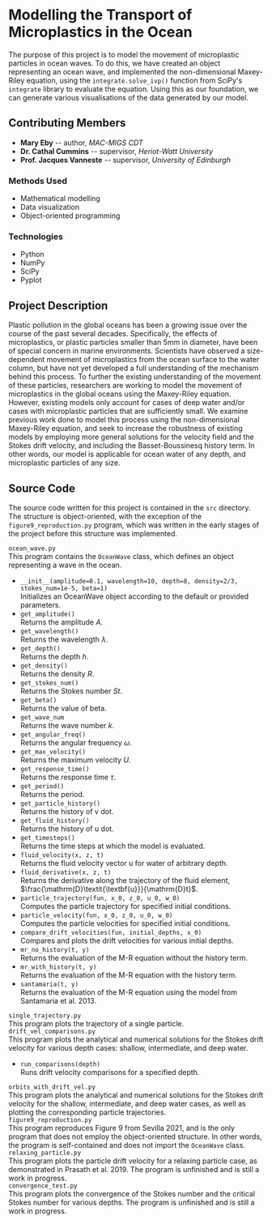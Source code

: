 # Modelling the Transport of Microplastics in the Ocean
The purpose of this project is to model the movement of microplastic particles in ocean waves. To do this, we have created an object representing an ocean
wave, and implemented the non-dimensional Maxey-Riley equation, using the `integrate.solve_ivp()` function from SciPy's `integrate` library to evaluate
the equation. Using this as our foundation, we can generate various visualisations of the data generated by our model.

## Contributing Members
- __Mary Eby__ -- author, _MAC-MIGS CDT_
- __Dr. Cathal Cummins__ -- supervisor, _Heriot-Watt University_
- __Prof. Jacques Vanneste__ -- supervisor, _University of Edinburgh_

### Methods Used
- Mathematical modelling
- Data visualization
- Object-oriented programming

### Technologies
- Python
- NumPy
- SciPy
- Pyplot

## Project Description
Plastic pollution in the global oceans has been a growing issue over the course of the past several decades. Specifically, the effects of microplastics,
or plastic particles smaller than 5mm in diameter, have been of special concern in marine environments. Scientists have observed a size-dependent movement
of microplastics from the ocean surface to the water column, but have not yet developed a full understanding of the mechanism behind this process. To
further the existing understanding of the movement of these particles, researchers are working to model the movement of microplastics in the global oceans
using the Maxey-Riley equation. However, existing models only account for cases of deep water and/or cases with microplastic particles that are
sufficiently small. We examine previous work done to model this process using the non-dimensional Maxey-Riley equation, and seek to increase the
robustness of existing models by employing more general solutions for the velocity field and the Stokes drift velocity, and including the
Basset-Boussinesq history term. In other words, our model is applicable for ocean water of any depth, and microplastic particles of any size.

## Source Code
The source code written for this project is contained in the `src` directory. The structure is object-oriented, with the exception of the
`figure9_reproduction.py` program, which was written in the early stages of the project before this structure was implemented.

`ocean_wave.py`  
This program contains the `OceanWave` class, which defines an object representing a wave in the ocean.

- `__init__(amplitude=0.1, wavelength=10, depth=8, density=2/3, stokes_num=1e-5, beta=1)`  
   Initializes an OceanWave object according to the default or provided parameters.
- `get_amplitude()`  
   Returns the amplitude $A$.  
- `get_wavelength()`  
   Returns the wavelength $\lambda$.
- `get_depth()`  
   Returns the depth $h$.
- `get_density()`  
   Returns the density $R$.
- `get_stokes_num()`  
   Returns the Stokes number $St$.
- `get_beta()`  
   Returns the value of beta.
- `get_wave_num`  
   Returns the wave number $k$.
- `get_angular_freq()`  
   Returns the angular frequency $\omega$.
- `get_max_velocity()`  
   Returns the maximum velocity $U$.
- `get_response_time()`  
   Returns the response time $\tau$.
- `get_period()`  
   Returns the period.
- `get_particle_history()`  
   Returns the history of v dot.
- `get_fluid_history()`  
   Returns the history of u dot.
- `get_timesteps()`  
   Returns the time steps at which the model is evaluated.
- `fluid_velocity(x, z, t)`  
   Returns the fluid velocity vector u for water of arbitrary depth.
- `fluid_derivative(x, z, t)`  
   Returns the derivative along the trajectory of the fluid element, $\frac{\mathrm{D}\textit{\textbf{u}}}{\mathrm{D}t}$.
- `particle_trajectory(fun, x_0, z_0, u_0, w_0)`  
   Computes the particle trajectory for specified initial conditions.
- `particle_velocity(fun, x_0, z_0, u_0, w_0)`  
   Computes the particle velocities for specified initial conditions.
- `compare_drift_velocities(fun, initial_depths, x_0)`  
   Compares and plots the drift velocities for various initial depths.
- `mr_no_history(t, y)`  
   Returns the evaluation of the M-R equation without the history term.
- `mr_with_history(t, y)`  
   Returns the evaluation of the M-R equation with the history term.
- `santamaria(t, y)`  
   Returns the evaluation of the M-R equation using the model from Santamaria et al. 2013.
   
`single_trajectory.py`  
This program plots the trajectory of a single particle.  
`drift_vel_comparisons.py`  
This program plots the analytical and numerical solutions for the Stokes drift velocity for various depth cases: shallow, intermediate, and deep water.  
- `run_comparisons(depth)`  
   Runs drift velocity comparisons for a specified depth.  
   
`orbits_with_drift_vel.py`    
This program plots the analytical and numerical solutions for the Stokes drift velocity for the shallow, intermediate, and deep water cases, as well as plotting the corresponding particle trajectories.  
`figure9_reproduction.py`  
This program reproduces Figure 9 from Sevilla 2021, and is the only program that does not employ the object-oriented structure. In other words, the program is self-contained and does not import the `OceanWave` class.  
`relaxing_particle.py`  
This program plots the particle drift velocity for a relaxing particle case, as demonstrated in Prasath et al. 2019. The program is unfinished and is still a work in progress.  
`convergence_test.py`  
This program plots the convergence of the Stokes number and the critical Stokes number for various depths. The program is unfinished and is still a work in progress.
